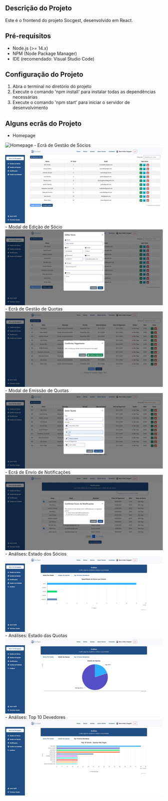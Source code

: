 ## Descrição do Projeto

Este é o frontend do projeto Socgest, desenvolvido em React.

## Pré-requisitos

- Node.js (>= 14.x)
- NPM (Node Package Manager)
- IDE (recomendado: Visual Studio Code)

## Configuração do Projeto

1. Abra o terminal no diretório do projeto
2. Execute o comando 'npm install' para instalar todas as dependências necessárias
3. Execute o comando 'npm start' para iniciar o servidor de desenvolvimento

## Alguns ecrãs do Projeto
- Homepage
<img src="src/assets/images/Captura de ecrã 2024-07-22 160113.png" alt="Homepage">
- Ecrã de Gestão de Sócios
<img src="src/assets/images/socios2.png" alt="Ecrã de gestão de sócios">
- Modal de Edição de Sócio
<img src="src/assets/images/modal editar soc.png" alt="Modal de edição de sócios">
- Ecrã de Gestão de Quotas
<img src="src/assets/images/quotas2.png" alt="Ecrã de gestão de quotas">
- Modal de Emissão de Quotas
<img src="src/assets/images/quota gerar modal.png" alt="Modal de emissão de quotas">
- Ecrã de Envio de Notificações
<img src="src/assets/images/notif2.png" alt="Ecrã de envio de notificações">
- Análises: Estado dos Sócios
<img src="src/assets/images/socios estado.png" alt="Ecrã de análise do estado dos Sócios">
- Análises: Estado das Quotas
<img src="src/assets/images/estado quotas.png" alt="Ecrã de análise do estado das Quotas">
- Análises: Top 10 Devedores
<img src="src/assets/images/top 10.png" alt="Ecrã de análise de top 10 devedores">

